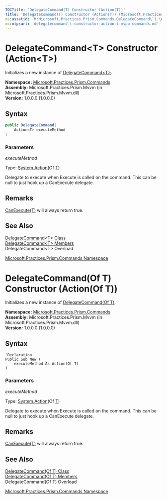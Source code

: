 ```yaml
---
TOCTitle: 'DelegateCommand(T) Constructor (Action(T))'
Title: 'DelegateCommand(T) Constructor (Action(T)) (Microsoft.Practices.Prism.Commands)'
ms:assetid: 'M:Microsoft.Practices.Prism.Commands.DelegateCommand\`1.\#ctor(System.Action{\`0})'
ms:mtpsurl: 'delegatecommand-t-constructor-action-t-mspp-commands.md'
---
```


# DelegateCommand&lt;T&gt; Constructor (Action&lt;T&gt;)

Initializes a new instance of [DelegateCommand&lt;T&gt;](/patterns-practices/reference/delegatecommand-t-class-mspp-commands).

**Namespace:** [Microsoft.Practices.Prism.Commands](/patterns-practices/reference/mspp-commands-namespace)<br/>
**Assembly:** Microsoft.Practices.Prism.Mvvm (in Microsoft.Practices.Prism.Mvvm.dll) <br/>
**Version:** 1.0.0.0 (1.0.0.0)

## Syntax
```C#
public DelegateCommand(
	Action<T> executeMethod
)

```
### Parameters

*executeMethod* 

Type: [System.Action](http://msdn.microsoft.com/en-us/library/018hxwa8)(Of [T](/patterns-practices/reference/delegatecommand-t-class-mspp-commands))

Delegate to execute when Execute is called on the command. This can be null to just hook up a CanExecute delegate.

## Remarks
[CanExecute(T)](/patterns-practices/reference/delegatecommand-t-canexecute-method-t-mspp-commands) will always return true.

## See Also
[DelegateCommand&lt;T&gt; Class](/patterns-practices/reference/delegatecommand-t-class-mspp-commands)<br/>
[DelegateCommand&lt;T&gt; Members](/patterns-practices/reference/delegatecommand-t-members-mspp-commands)<br/>
DelegateCommand&lt;T&gt; Overload

[Microsoft.Practices.Prism.Commands Namespace](/patterns-practices/reference/mspp-commands-namespace)<br/>

# DelegateCommand(Of T) Constructor (Action(Of T))

Initializes a new instance of [DelegateCommand(Of T)](/patterns-practices/reference/delegatecommand-t-class-mspp-commands).

**Namespace:** [Microsoft.Practices.Prism.Commands](/patterns-practices/reference/mspp-commands-namespace)<br/>
**Assembly:** Microsoft.Practices.Prism.Mvvm (in Microsoft.Practices.Prism.Mvvm.dll) <br/>
**Version:** 1.0.0.0 (1.0.0.0)

## Syntax
```VB
'Declaration
Public Sub New ( 
	executeMethod As Action(Of T)
)
```

### Parameters

*executeMethod* 

Type: [System.Action](http://msdn.microsoft.com/en-us/library/018hxwa8)(Of [T](/patterns-practices/reference/delegatecommand-t-class-mspp-commands))

Delegate to execute when Execute is called on the command. This can be null to just hook up a CanExecute delegate.

## Remarks
[CanExecute(T)](/patterns-practices/reference/delegatecommand-t-canexecute-method-t-mspp-commands) will always return true.

## See Also
[DelegateCommand(Of T) Class](/patterns-practices/reference/delegatecommand-t-class-mspp-commands)<br/>
[DelegateCommand(Of T) Members](/patterns-practices/reference/delegatecommand-t-members-mspp-commands)<br/>
DelegateCommand(Of T) Overload

[Microsoft.Practices.Prism.Commands Namespace](/patterns-practices/reference/mspp-commands-namespace)<br/>
